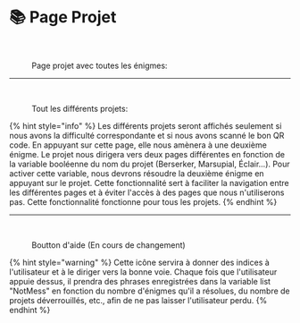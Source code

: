 # 📚 Page Projet



<figure><img src="../../../../../../../.gitbook/assets/Capture d’écran 2024-06-27 à 16.23.47.png" alt="" width="349"><figcaption><p>Page projet avec toutes les énigmes:</p></figcaption></figure>

***

<figure><img src="../../../../../../../.gitbook/assets/Capture d’écran 2024-06-27 à 16.25.20.png" alt="" width="169"><figcaption><p>Tout les différents projets:</p></figcaption></figure>

{% hint style="info" %}
Les différents projets seront affichés seulement si nous avons la difficulté correspondante et si nous avons scanné le bon QR code. En appuyant sur cette page, elle nous amènera à une deuxième énigme. Le projet nous dirigera vers deux pages différentes en fonction de la variable booléenne du nom du projet (Berserker, Marsupial, Éclair...). Pour activer cette variable, nous devrons résoudre la deuxième énigme en appuyant sur le projet. Cette fonctionnalité sert à faciliter la navigation entre les différentes pages et à éviter l'accès à des pages que nous n'utiliserons pas. Cette fonctionnalité fonctionne pour tous les projets.
{% endhint %}

***

<figure><img src="../../../../../../../.gitbook/assets/Capture d’écran 2024-06-27 à 16.26.50.png" alt=""><figcaption><p>Boutton d'aide (En cours de changement)</p></figcaption></figure>

{% hint style="warning" %}
Cette icône servira à donner des indices à l'utilisateur et à le diriger vers la bonne voie. Chaque fois que l'utilisateur appuie dessus, il prendra des phrases enregistrées dans la variable list "NotMess" en fonction du nombre d'énigmes qu'il a résolues, du nombre de projets déverrouillés, etc., afin de ne pas laisser l'utilisateur perdu.
{% endhint %}
